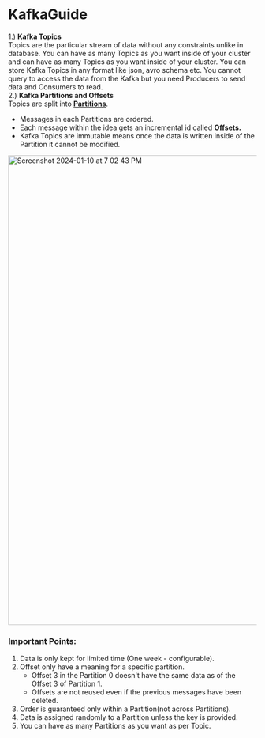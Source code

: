 # KafkaGuide
1.) <b> Kafka Topics </b> <br/>
Topics are the particular stream of data without any constraints unlike in database. You can have as many Topics as you want inside of your cluster and can have as many Topics as you want inside of your cluster. You can store Kafka Topics in any format like json, avro schema etc. You cannot query to access the data from the Kafka but you need Producers to send data and Consumers to read. <br/>
2.) <b> Kafka Partitions and Offsets </b> <br/>
Topics are split into <b><ins>Partitions</ins></b>. 
<ul>
<li>
  Messages in each Partitions are ordered.
</li>
  <li>
    Each message within the idea gets an incremental id called <b><ins>Offsets.</ins></b>
  </li>
  <li>
    Kafka Topics are immutable means once the data is written inside of the Partition it cannot be modified.
  </li>
</ul>
<img width="950" alt="Screenshot 2024-01-10 at 7 02 43 PM" src="https://github.com/MuhammadIbrahimAlvi/KafkaGuide/assets/65025980/0ed83dd3-7d62-4b1c-8bbc-ef3c5c32871d">

### Important Points: <br/>
<ol>
  <li>
    Data is only kept for limited time (One week - configurable).
  </li>
  <li>
    Offset only have a meaning for a specific partition. <br/>
    <ul>
      <li>Offset 3 in the Partition 0 doesn't have the same data as of the Offset 3 of Partition 1.</li>
      <li>Offsets are not reused even if the previous messages have been deleted.</li>
    </ul>
  </li>
  <li>
    Order is guaranteed only within a Partition(not across Partitions).
  </li>
  <li>
    Data is assigned randomly to a Partition unless the key is provided.
  </li>
  <li>
    You can have as many Partitions as you want as per Topic.
  </li>
</ol>

